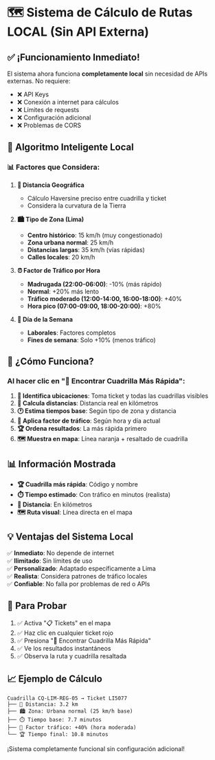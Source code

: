 # 🗺️ Sistema de Cálculo de Rutas LOCAL (Sin API Externa)

## ✅ ¡Funcionamiento Inmediato!

El sistema ahora funciona **completamente local** sin necesidad de APIs externas. No requiere:
- ❌ API Keys
- ❌ Conexión a internet para cálculos  
- ❌ Límites de requests
- ❌ Configuración adicional
- ❌ Problemas de CORS

## 🧠 Algoritmo Inteligente Local

### 📊 Factores que Considera:

1. **📏 Distancia Geográfica**
   - Cálculo Haversine preciso entre cuadrilla y ticket
   - Considera la curvatura de la Tierra

2. **🏙️ Tipo de Zona (Lima)**
   - **Centro histórico**: 15 km/h (muy congestionado)
   - **Zona urbana normal**: 25 km/h  
   - **Distancias largas**: 35 km/h (vías rápidas)
   - **Calles locales**: 20 km/h

3. **⏰ Factor de Tráfico por Hora**
   - **Madrugada (22:00-06:00)**: -10% (más rápido)
   - **Normal**: +20% más lento
   - **Tráfico moderado (12:00-14:00, 16:00-18:00)**: +40%
   - **Hora pico (07:00-09:00, 18:00-20:00)**: +80%

4. **📅 Día de la Semana**
   - **Laborales**: Factores completos
   - **Fines de semana**: Solo +10% (menos tráfico)

## 🚗 ¿Cómo Funciona?

### Al hacer clic en "🚗 Encontrar Cuadrilla Más Rápida":

1. **📍 Identifica ubicaciones**: Toma ticket y todas las cuadrillas visibles
2. **📏 Calcula distancias**: Distancia real en kilómetros  
3. **🕐 Estima tiempos base**: Según tipo de zona y distancia
4. **🚦 Aplica factor de tráfico**: Según hora y día actual
5. **🏆 Ordena resultados**: La más rápida primero
6. **🗺️ Muestra en mapa**: Línea naranja + resaltado de cuadrilla

## 📊 Información Mostrada

- **🏆 Cuadrilla más rápida**: Código y nombre
- **⏱️ Tiempo estimado**: Con tráfico en minutos (realista)
- **📏 Distancia**: En kilómetros  
- **🗺️ Ruta visual**: Línea directa en el mapa

## 💡 Ventajas del Sistema Local

✅ **Inmediato**: No depende de internet  
✅ **Ilimitado**: Sin límites de uso  
✅ **Personalizado**: Adaptado específicamente a Lima  
✅ **Realista**: Considera patrones de tráfico locales  
✅ **Confiable**: No falla por problemas de red o APIs  

## 🧪 Para Probar

1. ✅ Activa "📋 Tickets" en el mapa
2. ✅ Haz clic en cualquier ticket rojo  
3. ✅ Presiona "🚗 Encontrar Cuadrilla Más Rápida"
4. ✅ Ve los resultados instantáneos
5. ✅ Observa la ruta y cuadrilla resaltada

## 📈 Ejemplo de Cálculo

```
Cuadrilla CQ-LIM-REG-05 → Ticket LI5077
├── 📏 Distancia: 3.2 km
├── 🏙️ Zona: Urbana normal (25 km/h base)
├── ⏱️ Tiempo base: 7.7 minutos
├── 🚦 Factor tráfico: +40% (hora moderada)
└── 🏆 Tiempo final: 10.8 minutos
```

¡Sistema completamente funcional sin configuración adicional!
